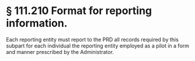 # § 111.210   Format for reporting information.

Each reporting entity must report to the PRD all records required by this subpart for each individual the reporting entity employed as a pilot in a form and manner prescribed by the Administrator.






